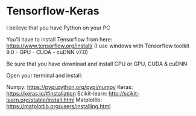 # Tensorflow-Keras

I believe that you have Python on your PC

You'll have to install Tensorflow from here: https://www.tensorflow.org/install/ (I use windows with Tensorflow toolkit 9.0 - GPU - CUDA - cuDNN v7.0)

Be sure that you have download and install CPU or GPU, CUDA & cuDNN

Open your terminal and install:

Numpy: https://pypi.python.org/pypi/numpy
Keras: https://keras.io/#installation
Scikit-learn: http://scikit-learn.org/stable/install.html
Matplotlib: https://matplotlib.org/users/installing.html

